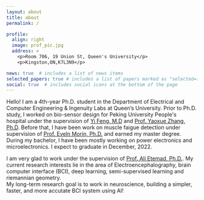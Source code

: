 ```yaml
---
layout: about
title: about
permalink: /

profile:
  align: right
  image: prof_pic.jpg
  address: >
    <p>Room 706, 19 Union St, Queen's University</p>
    <p>Kingston,ON,K7L3N9</p>

news: true  # includes a list of news items
selected_papers: true # includes a list of papers marked as "selected={true}"
social: true  # includes social icons at the bottom of the page
---
```


Hello! I am a 4th-year Ph.D. student in the Department of Electrical and Computer Engineering & Ingenuity Labs at Queen’s University. Prior to Ph.D. study, I worked on bio-sensor design for Peking University People's hospital under the supervision of [Yi Feng, M.D](https://english.pkuph.cn/html/care/departments/medica/Pain_Medicine/324.html) and [Prof. Yaoxue Zhang, Ph.D](https://www.cs.tsinghua.edu.cn/csen/info/1059/4004.htm). Before that, I have been work on muscle faigue detection under supervision of [Prof. Eveln Morin, Ph.D.](https://www.ece.queensu.ca/people/E-L-Morin/index.html) and earned my master degree. During my bachelor, I have been mostly working on power electronics and microelectronics. I expect to graduate in December, 2022.

I am very glad to work under the supervision of [Prof. Ali Etemad, Ph.D.](https://www.aiimlab.com/director). My current research interests lie in the area of Electroencephalography, brain computer interface (BCI), deep learning, semi-supervised learning and riemannian geometry.  
My long-term research goal is to work in neuroscience, building a simpler, faster, and more accutate BCI system using AI! 


